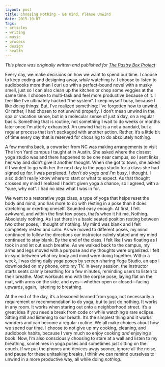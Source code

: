 ```yaml
---
layout: post
title: Choosing Nothing - Be Kind, Please Unwind
date: 2015-10-07
Tags:
- articles
- writing
- music
- process
- design
- health
---
```


*This piece was originally written and published for [The Pastry Box Project](https://the-pastry-box-project.net/sameera-kapila/2015-october-7)*

Every day, we make decisions on how we want to spend our time. I choose to keep coding and designing away, *while* watching tv. I choose to listen to audiobooks more than I curl up with a perfect-bound novel with a musky smell, just so I can also clean up the kitchen or chop some veggies at the same time. I choose to multi-task and feel more productive because of it. I feel like I’ve ultimately hacked “the system”. I keep myself busy, because I like doing things. But, I’ve realized something: I’ve forgotten how to unwind. Or rather, I had chosen to not unwind properly. I don’t mean unwind in the spa or vacation sense, but in a molecular sense of just a day, on a regular basis. Something that is routine, not something I wait to do weeks or months later once I’m utterly exhausted. An unwind that is a not a bandaid, but a regular process that isn’t packaged with another action. Rather, it’s a little bit of time every day that is reserved for choosing to do absolutely nothing.

A few months back, a coworker from NC was making arrangements to visit The Iron Yard campus I taught at in Austin. She asked where the closest yoga studio was and there happened to be one near campus, so I sent links her way and didn’t give it another thought. When she got to town, she asked if I wanted to go with her the next day to the yoga studio for a class she had signed up for. I was perplexed. *I don’t do yoga and I’m busy*, I thought. I also didn’t really know where to start or what to expect. As that thought crossed my mind I realized I hadn’t given yoga a chance, so I agreed, with a “sure, why not”. I had no idea what I was in for.

We went to a restorative yoga class, a type of yoga that helps reset the body and mind, and has more to do with resting in a pose than it does stretching or exerting oneself. Sounded easy enough. At first, I felt awkward, and within the first few poses, that’s when it hit me. Nothing. Absolutely nothing. As I sat there in a basic seated position resting between two other poses, I thought of nothing. My mind was blank and I felt completely rested and calm. As we moved to different poses, my mind continued to follow the directions our instructor calmly stated and my mind continued to stay blank. By the end of the class, I felt like I was floating as I took in and let out each breathe. As we walked back to the campus, my arms and legs moved with a purpose and my thoughts were organized. I felt in-sync between what my body and mind were doing together. Within a week, I was doing daily yoga poses by screen-sharing Yoga Studio, an app I downloaded on my phone, onto my TV. In every session, the instructor starts seats calmly breathing for a few minutes, reminding users to listen to their breathe. Most workouts end with the corpse pose, laying flat on the mat, with arms on the side, and eyes—whether open or closed—facing upwards, again, listening to breathing.

At the end of the day, it’s a lessoned learned from yoga, not necessarily a requirement or recommendation to do yoga, but to just do nothing. It works in any room. It works when staring out onto a neighborhood street. It’s a great idea if you need a break from code or while watching a rare eclipse. Sitting still and listening to our breath. It’s the simplest thing and it works wonders and can become a regular routine. We all make choices about how we spend our time. I choose to not give up my cooking, cleaning, and audiobook habits, because I very much so enjoy cooking *and* enjoying a book. Now, I’m also consciously choosing to stare at a wall and listen to my breathing, sometimes in yoga poses and sometimes just sitting on the couch. If we put the phones and devices away sooner, ignore all the noise, and pause for these unitasking breaks, I think we can remind ourselves to unwind in a more productive way, all while doing *nothing*.